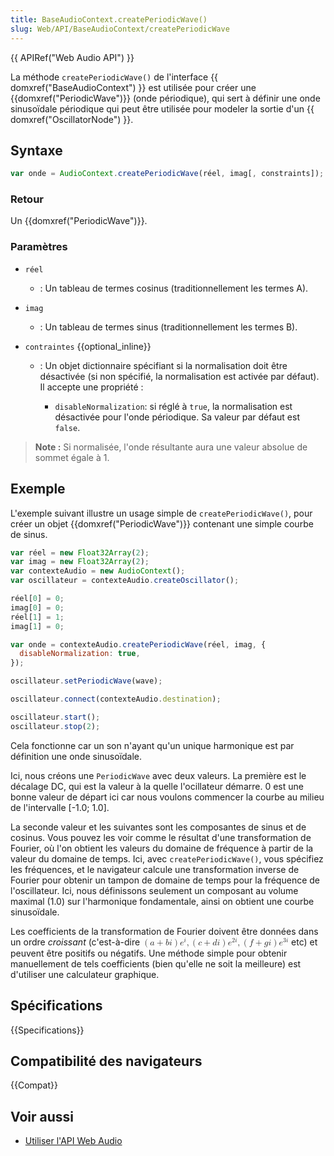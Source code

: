 ```yaml
---
title: BaseAudioContext.createPeriodicWave()
slug: Web/API/BaseAudioContext/createPeriodicWave
---
```


{{ APIRef("Web Audio API") }}

La méthode `createPeriodicWave()` de l'interface {{ domxref("BaseAudioContext") }} est utilisée pour créer une {{domxref("PeriodicWave")}} (onde périodique), qui sert à définir une onde sinusoïdale périodique qui peut être utilisée pour modeler la sortie d'un {{ domxref("OscillatorNode") }}.

## Syntaxe

```js
var onde = AudioContext.createPeriodicWave(réel, imag[, constraints]);
```

### Retour

Un {{domxref("PeriodicWave")}}.

### Paramètres

- `réel`
  - : Un tableau de termes cosinus (traditionnellement les termes A).
- `imag`
  - : Un tableau de termes sinus (traditionnellement les termes B).
- `contraintes` {{optional_inline}}

  - : Un objet dictionnaire spécifiant si la normalisation doit être désactivée (si non spécifié, la normalisation est activée par défaut). Il accepte une propriété :

    - `disableNormalization`: si réglé à `true`, la normalisation est désactivée pour l'onde périodique. Sa valeur par défaut est `false`.

> **Note :** Si normalisée, l'onde résultante aura une valeur absolue de sommet égale à 1.

## Exemple

L'exemple suivant illustre un usage simple de `createPeriodicWave()`, pour créer un objet {{domxref("PeriodicWave")}} contenant une simple courbe de sinus.

```js
var réel = new Float32Array(2);
var imag = new Float32Array(2);
var contexteAudio = new AudioContext();
var oscillateur = contexteAudio.createOscillator();

réel[0] = 0;
imag[0] = 0;
réel[1] = 1;
imag[1] = 0;

var onde = contexteAudio.createPeriodicWave(réel, imag, {
  disableNormalization: true,
});

oscillateur.setPeriodicWave(wave);

oscillateur.connect(contexteAudio.destination);

oscillateur.start();
oscillateur.stop(2);
```

Cela fonctionne car un son n'ayant qu'un unique harmonique est par définition une onde sinusoïdale.

Ici, nous créons une `PeriodicWave` avec deux valeurs. La première est le décalage DC, qui est la valeur à la quelle l'ocillateur démarre. 0 est une bonne valeur de départ ici car nous voulons commencer la courbe au milieu de l'intervalle \[-1.0; 1.0].

La seconde valeur et les suivantes sont les composantes de sinus et de cosinus. Vous pouvez les voir comme le résultat d'une transformation de Fourier, où l'on obtient les valeurs du domaine de fréquence à partir de la valeur du domaine de temps. Ici, avec `createPeriodicWave()`, vous spécifiez les fréquences, et le navigateur calcule une transformation inverse de Fourier pour obtenir un tampon de domaine de temps pour la fréquence de l'oscillateur. Ici, nous définissons seulement un composant au volume maximal (1.0) sur l'harmonique fondamentale, ainsi on obtient une courbe sinusoïdale.

Les coefficients de la transformation de Fourier doivent être données dans un ordre _croissant_ (c'est-à-dire <math><semantics><mrow><mrow><mo>(</mo><mrow><mi>a</mi><mo>+</mo><mi>b</mi><mi>i</mi></mrow><mo>)</mo></mrow><msup><mi>e</mi><mi>i</mi></msup><mo>,</mo><mrow><mo>(</mo><mrow><mi>c</mi><mo>+</mo><mi>d</mi><mi>i</mi></mrow><mo>)</mo></mrow><msup><mi>e</mi><mrow><mn>2</mn><mi>i</mi></mrow></msup><mo>,</mo><mrow><mo>(</mo><mrow><mi>f</mi><mo>+</mo><mi>g</mi><mi>i</mi></mrow><mo>)</mo></mrow><msup><mi>e</mi><mrow><mn>3</mn><mi>i</mi></mrow></msup></mrow><annotation encoding="TeX">\left(a+bi\right)e^{i} , \left(c+di\right)e^{2i} , \left(f+gi\right)e^{3i}</annotation></semantics></math> etc) et peuvent être positifs ou négatifs. Une méthode simple pour obtenir manuellement de tels coefficients (bien qu'elle ne soit la meilleure) est d'utiliser une calculateur graphique.

## Spécifications

{{Specifications}}

## Compatibilité des navigateurs

{{Compat}}

## Voir aussi

- [Utiliser l'API Web Audio](/fr/docs/Web_Audio_API/Using_Web_Audio_API)
